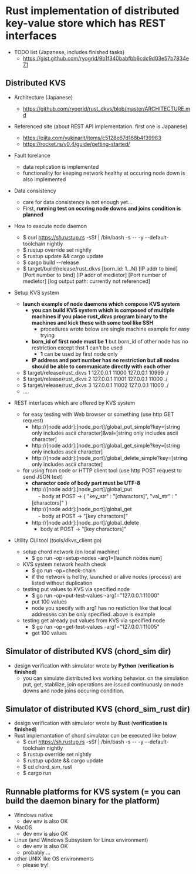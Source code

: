 # Rust implementation of distributed key-value store which has REST interfaces

- TODO list (Japanese, includes finished tasks)
  - https://gist.github.com/ryogrid/9b1f340babfbb6cdc9d03e57b7834e71

## Distributed KVS
- Architecture (Japanese)
  - https://github.com/ryogrid/rust_dkvs/blob/master/ARCHITECTURE.md
- Referenced site (about REST API implementation. first one is Japanese) 
  - https://qiita.com/yukinarit/items/c5128e67d168b4f39983  
  - https://rocket.rs/v0.4/guide/getting-started/

- Fault torelance
  - data replication is implemented
  - functionality for keeping network healthy at occuring node down is also implemented

- Data consistency
  - care for data consistency is not enough yet...
  - First, **running test on occring node downs and joins condition is planned** 

- How to execute node daemon
  - $ curl https://sh.rustup.rs -sSf | /bin/bash -s -- -y --default-toolchain nightly
  - $ rustup override set nightly
  - $ rustup update && cargo update
  - $ cargo build --release
  - $ target/build/release/rust_dkvs [born_id: 1...N] [IP addr to bind] [Port number to bind] [IP addr of medietor] [Port number of medietor] [log output path: currently not referenced]

- Setup KVS system
    - **launch example of node daemons which compose KVS system**
      - **you can build KVS system which is composed of multiple machines if you place rust_dkvs program binary to the machines and kick these with some tool like SSH**
        - procedures wrote below are single machine example for easy trying
      - **born_id of first node must be 1** but born_id of other node has no restriction except thst **1** can't be used
        - **1** can be used by first node only 
      - **IP address and port number has no restriction but all nodes should be able to communicate directly with each other**
    - $ target/release/rust_dkvs 1 127.0.0.1 11000 127.0.0.1 10999 ./  
    - $ target/release/rust_dkvs 2 127.0.0.1 11001 127.0.0.1 11000 ./
    - $ target/release/rust_dkvs 3 127.0.0.1 11002 127.0.0.1 11000 ./
    - ....

- REST interfaces which are offered by KVS system
  - for easy testing with Web browser or something (use http GET request)
    - http://[node addr]:[node_port]/global_put_simple?key=[string only includes ascii character]&val=[string only includes ascii character]
    - http://[node addr]:[node_port]/global_get_simple?key=[string only includes ascii character]
    - http://[node addr]:[node_port]/global_delete_simple?key=[string only includes ascii character]
  - for using from code or HTTP client tool (use http POST request to send JSON text)
    - **charactor code of body part must be UTF-8**
    - http://[node addr]:[node_port]/global_put  
  　  - body at POST -> { "key_str" : "[charactors]", "val_str" : "[charactors]" }  
    - http://[node addr]:[node_port]/global_get  
  　  - body at POST -> "[key charactors]"  
    - http://[node addr]:[node_port]/global_delete  
      - body at POST -> "[key charactors]" 

- Utility CLI tool (tools/dkvs_client.go)
  - setup chord network (on local machine)
    - $ go run -op=setup-nodes -arg1=[launch nodes num]
  - KVS system network health check
    - $ go run -op=check-chain
    - if the network is helthy, launched or alive nodes (process) are listed without duplication
  - testing put values to KVS via specified node
    - $ go run -op=put-test-values -arg1="127.0.0.1:11000"
    - put 100 values
    - node you specify with arg1 has no restiction like that local addresses can be only specified. above is example
  - testing get already put values from KVS via specified node
    - $ go run -op=get-test-values -arg1="127.0.0.1:11005"
    - get 100 values 

## Simulator of distributed KVS (chord_sim dir)
- design verification with simulator wrote by **Python** (**verification is finished**)
  - you can simulate distributed kvs working behavior. on the simulation put, get, stabilize, join operations are issued continuously on node downs and node joins occuring condition.

## Simulator of distributed KVS (chord_sim_rust dir)
- design verification with simulator wrote by **Rust** (**verification is finished**)
- Rust implemantation of chord simulator can be executed like below 
  - $ curl https://sh.rustup.rs -sSf | /bin/bash -s -- -y --default-toolchain nightly
  - $ rustup override set nightly
  - $ rustup update && cargo update
  - $ cd chord_sim_rust
  - $ cargo run

## Runnable platforms for KVS system (= you can build the daemon binary for the platform)
- Windows native
  - dev env is also OK
- MacOS
  - dev env is also OK
- Linux (and Windows Subsystem for Linux environment)
  - dev env is also OK
  - probably ...
- other UNIX like OS environments
  - please try!
